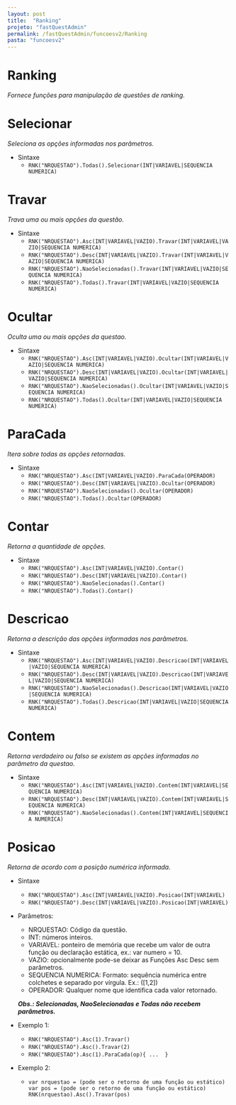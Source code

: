 ```yaml
---
layout: post
title:  "Ranking"
projeto: "fastQuestAdmin"
permalink: /fastQuestAdmin/funcoesv2/Ranking
pasta: "funcoesv2"
---
```

# Ranking
*Fornece funções para manipulação de questões de ranking.*

# Selecionar
*Seleciona as opções informadas nos parâmetros.*

- Sintaxe
  - `RNK("NRQUESTAO").Todas().Selecionar(INT|VARIAVEL|SEQUENCIA NUMERICA)`
  
# Travar
*Trava uma ou mais opções da questão.*

- Sintaxe
  - `RNK("NRQUESTAO").Asc(INT|VARIAVEL|VAZIO).Travar(INT|VARIAVEL|VAZIO|SEQUENCIA NUMERICA)`
  - `RNK("NRQUESTAO").Desc(INT|VARIAVEL|VAZIO).Travar(INT|VARIAVEL|VAZIO|SEQUENCIA NUMERICA)`
  - `RNK("NRQUESTAO").NaoSelecionadas().Travar(INT|VARIAVEL|VAZIO|SEQUENCIA NUMERICA)`
  - `RNK("NRQUESTAO").Todas().Travar(INT|VARIAVEL|VAZIO|SEQUENCIA NUMERICA)`
  
# Ocultar
*Oculta uma ou mais opções da questao.*

- Sintaxe
  - `RNK("NRQUESTAO").Asc(INT|VARIAVEL|VAZIO).Ocultar(INT|VARIAVEL|VAZIO|SEQUENCIA NUMERICA)`
  - `RNK("NRQUESTAO").Desc(INT|VARIAVEL|VAZIO).Ocultar(INT|VARIAVEL|VAZIO|SEQUENCIA NUMERICA)`
  - `RNK("NRQUESTAO").NaoSelecionadas().Ocultar(INT|VARIAVEL|VAZIO|SEQUENCIA NUMERICA)`
  - `RNK("NRQUESTAO").Todas().Ocultar(INT|VARIAVEL|VAZIO|SEQUENCIA NUMERICA)`

# ParaCada
*Itera sobre todas as opções retornadas.*

- Sintaxe
  - `RNK("NRQUESTAO").Asc(INT|VARIAVEL|VAZIO).ParaCada(OPERADOR)`
  - `RNK("NRQUESTAO").Desc(INT|VARIAVEL|VAZIO).Ocultar(OPERADOR)`
  - `RNK("NRQUESTAO").NaoSelecionadas().Ocultar(OPERADOR)`
  - `RNK("NRQUESTAO").Todas().Ocultar(OPERADOR)`
  
# Contar
*Retorna a quantidade de opções.*

- Sintaxe
  - `RNK("NRQUESTAO").Asc(INT|VARIAVEL|VAZIO).Contar()`
  - `RNK("NRQUESTAO").Desc(INT|VARIAVEL|VAZIO).Contar()`
  - `RNK("NRQUESTAO").NaoSelecionadas().Contar()`
  - `RNK("NRQUESTAO").Todas().Contar()`

# Descricao
*Retorna a descrição das opções informadas nos parâmetros.*

- Sintaxe
  - `RNK("NRQUESTAO").Asc(INT|VARIAVEL|VAZIO).Descricao(INT|VARIAVEL|VAZIO|SEQUENCIA NUMERICA)`
  - `RNK("NRQUESTAO").Desc(INT|VARIAVEL|VAZIO).Descricao(INT|VARIAVEL|VAZIO|SEQUENCIA NUMERICA)`
  - `RNK("NRQUESTAO").NaoSelecionadas().Descricao(INT|VARIAVEL|VAZIO|SEQUENCIA NUMERICA)`
  - `RNK("NRQUESTAO").Todas().Descricao(INT|VARIAVEL|VAZIO|SEQUENCIA NUMERICA)`

# Contem
*Retorna verdadeiro ou falso se existem as opções informadas no parâmetro da questao.*

- Sintaxe
  - `RNK("NRQUESTAO").Asc(INT|VARIAVEL|VAZIO).Contem(INT|VARIAVEL|SEQUENCIA NUMERICA)`
  - `RNK("NRQUESTAO").Desc(INT|VARIAVEL|VAZIO).Contem(INT|VARIAVEL|SEQUENCIA NUMERICA)`
  - `RNK("NRQUESTAO").NaoSelecionadas().Contem(INT|VARIAVEL|SEQUENCIA NUMERICA)`

# Posicao
*Retorna de acordo com a posição numérica informada.*

- Sintaxe 
  - `RNK("NRQUESTAO").Asc(INT|VARIAVEL|VAZIO).Posicao(INT|VARIAVEL)`
  - `RNK("NRQUESTAO").Desc(INT|VARIAVEL|VAZIO).Posicao(INT|VARIAVEL)`

- Parâmetros:
  - NRQUESTAO: Código da questão.
  - INT: números inteiros.
  - VARIAVEL: ponteiro de memória que recebe um valor de outra função ou declaração estática, ex.: var numero = 10.
  - VAZIO: opcionalmente pode-se deixar as Funções Asc Desc sem parâmetros.
  - SEQUENCIA NUMERICA: Formato: sequência numérica entre colchetes e separado por vírgula. Ex.: ([1,2])
  - OPERADOR: Qualquer nome que identifica cada valor retornado. 
  
  ***Obs.: Selecionadas, NaoSelecionadas e Todas não recebem parâmetros.***

- Exemplo 1: 
  - `RNK("NRQUESTAO").Asc(1).Travar()`
  - `RNK("NRQUESTAO").Asc().Travar(2)` 
  - `RNK("NRQUESTAO").Asc(1).ParaCada(op){ ...  }`

- Exemplo 2: 
  - <pre>
    <code>var nrquestao = (pode ser o retorno de uma função ou estático)
    var pos = (pode ser o retorno de uma função ou estático)
    RNK(nrquestao).Asc().Travar(pos)</code>
    <pre>
